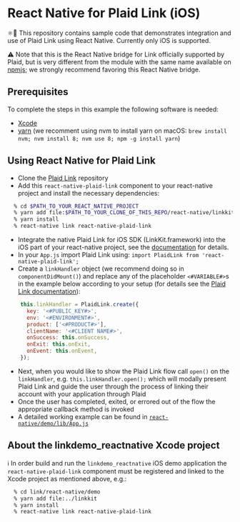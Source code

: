 # React Native for Plaid Link (iOS)

⚛︎📱 This repository contains sample code that demonstrates integration and use of Plaid Link using React Native.
Currently only iOS is supported.

:warning: Note that this is the React Native bridge for Link officially supported by Plaid, but is very different
from the module with the same name available on [npmjs](https://www.npmjs.com/package/react-native-plaid-link);
we strongly recommend favoring this React Native bridge.

## Prerequisites

To complete the steps in this example the following software is needed:

* [Xcode](https://developer.apple.com/xcode/)
* [yarn](https://yarnpkg.com/) (we recomment using nvm to install yarn on macOS: `brew install nvm; nvm install 8; nvm use 8; npm -g install yarn`)

## Using React Native for Plaid Link

* Clone the [Plaid Link](https://github.com/plaid/link-examples) repository
* Add this `react-native-plaid-link` component to your react-native project and install the necessary dependencies:
```sh
  % cd $PATH_TO_YOUR_REACT_NATIVE_PROJECT
  % yarn add file:$PATH_TO_YOUR_CLONE_OF_THIS_REPO/react-native/linkkit
  % yarn install
  % react-native link react-native-plaid-link
```
* Integrate the native Plaid Link for iOS SDK (LinkKit.framework) into the iOS part of your react-native project, see the [documentation](https://plaid.com/docs/link/ios/) for details.
* In your `App.js` import Plaid Link using:
	`import PlaidLink from 'react-native-plaid-link';`
* Create a `linkHandler` object (we recommend doing so in `componentDidMount()`) and replace any of the placeholder `<#VARIABLE#>`s in the example below according to your setup (for details see the [Plaid Link documentation](https://plaid.com/docs/quickstart/#client-side-link-configuration)):
```js
    this.linkHandler = PlaidLink.create({
      key: '<#PUBLIC_KEY#>',
      env: '<#ENVIRONMENT#>',
      product: ['<#PRODUCT#>'],
      clientName: '<#CLIENT NAME#>',
      onSuccess: this.onSuccess,
      onExit: this.onExit,
      onEvent: this.onEvent,
    });
```
* Next, when you would like to show the Plaid Link flow call `open()` on the `linkHandler`, e.g. `this.linkHandler.open();` which will modally present Plaid Link and guide the user through the process of linking their account with your application through Plaid
* Once the user has completed, exited, or errored out of the flow the appropriate callback method is invoked
* A detailed working example can be found in [`react-native/demo/lib/App.js`](/tree/master/react-native/demo/lib/App.js)

## About the linkdemo_reactnative Xcode project

ℹ️  In order build and run the `linkdemo_reactnative` iOS demo application the `react-native-plaid-link` component must be registered and linked to the Xcode project as mentioned above, e.g.:
```sh
  % cd link/react-native/demo
  % yarn add file:../linkkit
  % yarn install
  % react-native link react-native-plaid-link
```
